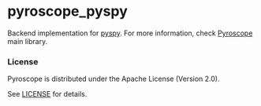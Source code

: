 # pyroscope_pyspy

Backend implementation for [pyspy](https://github.com/benfred/py-spy). For more information,
check [Pyroscope](https://github.com/pyroscope-io/pyroscope-rs) main library. 

### License

Pyroscope is distributed under the Apache License (Version 2.0).

See [LICENSE](LICENSE) for details.

